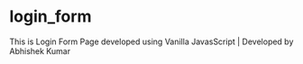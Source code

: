 # login_form
This is Login Form Page developed using Vanilla JavasScript | Developed by Abhishek Kumar
